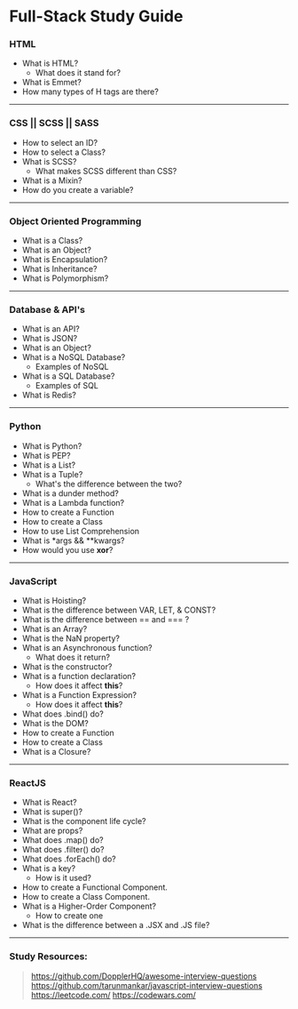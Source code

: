 # Full-Stack Study Guide

### HTML
+ What is HTML?
  + What does it stand for?
+ What is Emmet?
+ How many types of H tags are there?
------------------------------------------------------------------------
### CSS || SCSS || SASS
+ How to select an ID?
+ How to select a Class?
+ What is SCSS?
  + What makes SCSS different than CSS?
+ What is a Mixin?
+ How do you create a variable?
------------------------------------------------------------------------
### Object Oriented Programming
+ What is a Class?
+ What is an Object?
+ What is Encapsulation?
+ What is Inheritance?
+ What is Polymorphism?
------------------------------------------------------------------------
### Database & API's
+ What is an API?
+ What is JSON?
+ What is an Object?
+ What is a NoSQL Database?
  + Examples of NoSQL
+ What is a SQL Database?
  + Examples of SQL
+ What is Redis?
------------------------------------------------------------------------
### Python
+ What is Python?
+ What is PEP?
+ What is a List?
+ What is a Tuple?
  + What's the difference between the two?
+ What is a dunder method?
+ What is a Lambda function?
+ How to create a Function
+ How to create a Class
+ How to use List Comprehension
+ What is *args && **kwargs?
+ How would you use __xor__?
------------------------------------------------------------------------
### JavaScript
+ What is Hoisting?
+ What is the difference between VAR, LET, & CONST?
+ What is the difference between == and === ?
+ What is an Array?
+ What is the NaN property?
+ What is an Asynchronous function?
  + What does it return?
+ What is the constructor?
+ What is a function declaration?
  + How does it affect __this__?
+ What is a Function Expression?
  + How does it affect __this__?
+ What does .bind() do?
+ What is the DOM?
+ How to create a Function
+ How to create a Class
+ What is a Closure?
------------------------------------------------------------------------
### ReactJS
  + What is React?
  + What is super()?
  + What is the component life cycle?
  + What are props?
  + What does .map() do?
  + What does .filter() do?
  + What does .forEach() do?
  + What is a key?
    + How is it used?
  + How to create a Functional Component.
  + How to create a Class Component.
  + What is a Higher-Order Component?
    + How to create one
  + What is the difference between a .JSX and .JS file?
------------------------------------------------------------------------

### Study Resources:
> https://github.com/DopplerHQ/awesome-interview-questions
> https://github.com/tarunmankar/javascript-interview-questions
> https://leetcode.com/
> https://codewars.com/
